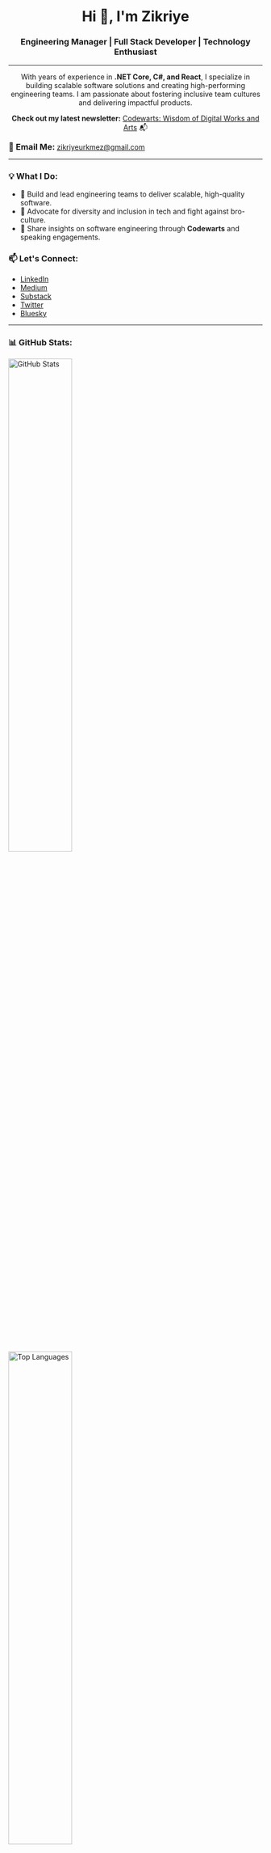 <h1 align="center">Hi 👋, I'm Zikriye</h1>
<h3 align="center">Engineering Manager | Full Stack Developer | Technology Enthusiast</h3>

---

<p align="center">With years of experience in <strong>.NET Core, C#, and React</strong>, I specialize in building scalable software solutions and creating high-performing engineering teams. I am passionate about fostering inclusive team cultures and delivering impactful products.</p>

<p align="center"><strong>Check out my latest newsletter:</strong> <a href="https://zikriyeurkmez.substack.com/?utm_source=substack&utm_medium=web&utm_campaign=substack_profile">Codewarts: Wisdom of Digital Works and Arts</a> 📬</p>

<h3 align="left" style="display: inline;">📧 Email Me: </h3><p align="left" style="display: inline;"><a href="mailto:zikriyeurkmez@gmail.com" target="_blank">zikriyeurkmez@gmail.com</a></p>

---

<h3 align="left">💡 What I Do:</h3>
<ul>
  <li>🔹 Build and lead engineering teams to deliver scalable, high-quality software.</li>
  <li>🔹 Advocate for diversity and inclusion in tech and fight against bro-culture.</li>
  <li>🔹 Share insights on software engineering through <strong>Codewarts</strong> and speaking engagements.</li>
</ul>

<h3 align="left">📫 Let's Connect:</h3>
<ul>
  <li><a href="https://linkedin.com/in/zikriye-urkmez-cengiz" target="_blank">LinkedIn</a></li>
  <li><a href="https://medium.com/@zikriyeurkmez" target="_blank">Medium</a></li>
  <li><a href="https://substack.com/home?utm_source=user-menu" target="_blank">Substack</a></li>
  <li><a href="https://x.com/ZikriyeUrkmez" target="_blank">Twitter</a></li>
  <li><a href="https://bsky.app/profile/zikriyeurkmez.bsky.social" target="_blank">Bluesky</a></li>
</ul>

---


<h3 align="left">📊 GitHub Stats:</h3>
<p><img align="center" src="https://github-readme-stats.vercel.app/api?username=zikriyeurkmezcengiz&show_icons=true&theme=radical&count_private=true&hide=issues" alt="GitHub Stats" width="50%" /></p>
<p><img align="center" src="https://github-readme-stats.vercel.app/api/top-langs?username=zikriyeurkmezcengiz&show_icons=true&theme=radical&layout=compact" alt="Top Languages" width="50%" /></p>

---

<p align="center">💻 <strong>"Building teams and technologies to make a difference."</strong></p>
